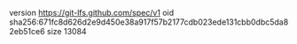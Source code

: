 version https://git-lfs.github.com/spec/v1
oid sha256:671fc8d626d2e9d450e38a917f57b2177cdb023ede131cbb0dbc5da82eb51ce6
size 13084
